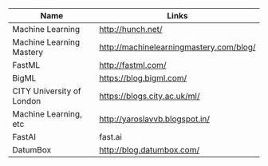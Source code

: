 Name | Links
------------ | -------------
Machine Learning | http://hunch.net/
Machine Learning Mastery | http://machinelearningmastery.com/blog/
FastML | http://fastml.com/
BigML | https://blog.bigml.com/
CITY University of London | https://blogs.city.ac.uk/ml/
Machine Learning, etc | http://yaroslavvb.blogspot.in/
FastAI | fast.ai
DatumBox | http://blog.datumbox.com/
